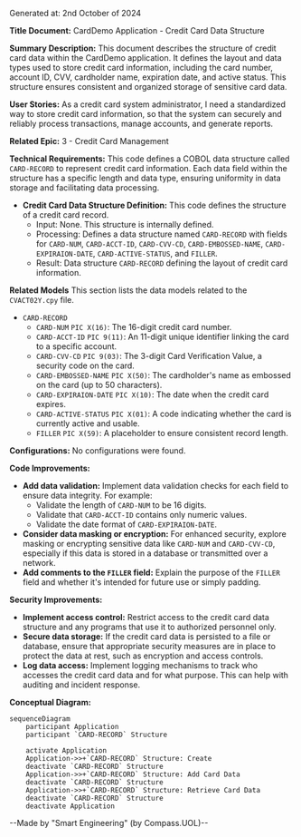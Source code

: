 Generated at: 2nd October of 2024

**Title Document:** CardDemo Application - Credit Card Data Structure

**Summary Description:**
This document describes the structure of credit card data within the CardDemo application. It defines the layout and data types used to store credit card information, including the card number, account ID, CVV, cardholder name, expiration date, and active status. This structure ensures consistent and organized storage of sensitive card data.

**User Stories:**
As a credit card system administrator, I need a standardized way to store credit card information, so that the system can securely and reliably process transactions, manage accounts, and generate reports. 

**Related Epic:** 3 - Credit Card Management

**Technical Requirements:**
This code defines a COBOL data structure called `CARD-RECORD` to represent credit card information. Each data field within the structure has a specific length and data type, ensuring uniformity in data storage and facilitating data processing.

- **Credit Card Data Structure Definition:** This code defines the structure of a credit card record.
  - Input: None. This structure is internally defined.
  - Processing: Defines a data structure named `CARD-RECORD` with fields for `CARD-NUM`, `CARD-ACCT-ID`, `CARD-CVV-CD`, `CARD-EMBOSSED-NAME`, `CARD-EXPIRAION-DATE`, `CARD-ACTIVE-STATUS`, and `FILLER`.
  - Result: Data structure `CARD-RECORD` defining the layout of credit card information.

**Related Models**
This section lists the data models related to the `CVACT02Y.cpy` file.

- `CARD-RECORD`
  - `CARD-NUM` `PIC X(16)`: The 16-digit credit card number.
  - `CARD-ACCT-ID` `PIC 9(11)`: An 11-digit unique identifier linking the card to a specific account.
  - `CARD-CVV-CD` `PIC 9(03)`: The 3-digit Card Verification Value, a security code on the card.
  - `CARD-EMBOSSED-NAME` `PIC X(50)`: The cardholder's name as embossed on the card (up to 50 characters).
  - `CARD-EXPIRAION-DATE` `PIC X(10)`: The date when the credit card expires.
  - `CARD-ACTIVE-STATUS` `PIC X(01)`: A code indicating whether the card is currently active and usable.
  - `FILLER` `PIC X(59)`:  A placeholder to ensure consistent record length.

**Configurations:**
No configurations were found.

**Code Improvements:**
- **Add data validation:** Implement data validation checks for each field to ensure data integrity. For example:
    - Validate the length of `CARD-NUM` to be 16 digits.
    - Validate that `CARD-ACCT-ID` contains only numeric values.
    - Validate the date format of `CARD-EXPIRAION-DATE`.
- **Consider data masking or encryption:** For enhanced security, explore masking or encrypting sensitive data like `CARD-NUM` and `CARD-CVV-CD`, especially if this data is stored in a database or transmitted over a network.
- **Add comments to the `FILLER` field:** Explain the purpose of the `FILLER` field and whether it's intended for future use or simply padding.

**Security Improvements:**
- **Implement access control:** Restrict access to the credit card data structure and any programs that use it to authorized personnel only.
- **Secure data storage:** If the credit card data is persisted to a file or database, ensure that appropriate security measures are in place to protect the data at rest, such as encryption and access controls.
- **Log data access:** Implement logging mechanisms to track who accesses the credit card data and for what purpose. This can help with auditing and incident response.

**Conceptual Diagram:**
```mermaid
sequenceDiagram
    participant Application
    participant `CARD-RECORD` Structure

    activate Application
    Application->>+`CARD-RECORD` Structure: Create
    deactivate `CARD-RECORD` Structure
    Application->>+`CARD-RECORD` Structure: Add Card Data
    deactivate `CARD-RECORD` Structure
    Application->>+`CARD-RECORD` Structure: Retrieve Card Data
    deactivate `CARD-RECORD` Structure
    deactivate Application
```

--Made by "Smart Engineering" (by Compass.UOL)--